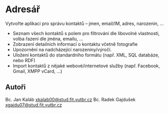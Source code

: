 Adresář
=======
Vytvořte aplikaci pro správu kontaktů – jmen, email/IM, adres, narozenin, …

* Seznam všech kontaktů s polem pro filtrování dle libovolné vlastnosti, volba řazení dle jména, emailu, …
* Zobrazení detailních informací o kontaktu včetně fotografie
* Upozornění na nadcházející narozeniny/výročí.
* Uložení kontaktů do standardního formátu (např. XML, SQL databáze, nebo RDF)
* Import kontaktů z nějaké webové/internetové služby (např. Facebook, Gmail, XMPP vCard, …)

Autoři
------
Bc. Jan Kaláb <xkalab00@stud.fit.vutbr.cz>
Bc. Radek Gajdušek <xgajdu07@stud.fit.vutbr.cz>